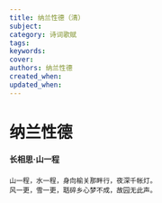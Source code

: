 ```yaml
---
title: 纳兰性德（清）
subject: 
category: 诗词歌赋
tags: 
keywords: 
cover: 
authors: 纳兰性德
created_when: 
updated_when: 
---
```


# 纳兰性德

#### 长相思·山一程

```
山一程，水一程，身向榆关那畔行，夜深千帐灯。
风一更，雪一更，聒碎乡心梦不成，故园无此声。
```
